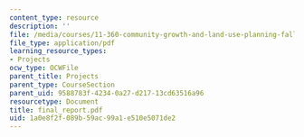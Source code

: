 ```yaml
---
content_type: resource
description: ''
file: /media/courses/11-360-community-growth-and-land-use-planning-fall-2005/1a0e8f2f089b59ac99a1e510e5071de2_final_report.pdf
file_type: application/pdf
learning_resource_types:
- Projects
ocw_type: OCWFile
parent_title: Projects
parent_type: CourseSection
parent_uid: 9588783f-4234-0a27-d217-13cd63516a96
resourcetype: Document
title: final_report.pdf
uid: 1a0e8f2f-089b-59ac-99a1-e510e5071de2
---
```

